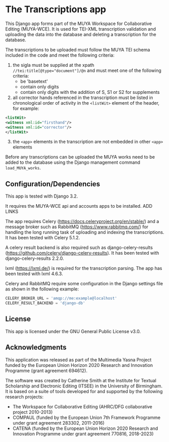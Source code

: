 # The Transcriptions app

This Django app forms part of the MUYA Workspace for Collaborative Editing (MUYA-WCE). It is used for TEI-XML
transcription validation and uploading the data into the database and deleting a transcription for the database.

The transcriptions to be uploaded must follow the MUYA TEI schema included in the code and meet the following criteria:

1.  the sigla must be supplied at the xpath ```//tei:title[@type="document"]/@n``` and must meet one of the following criteria:
    - be 'basetext'
    - contain only digits
    - contain only digits with the addition of S, S1 or S2 for supplements
2.  all corrector hands referenced in the transcription must be listed in chronological order of activity in the ```<listWit>``` element of the header, for example:
```xml
<listWit>
<witness xml:id="firsthand"/>
<witness xml:id="corrector"/>
</listWit>
```
3.  the ```<app>``` elements in the transcription are not embedded in other ```<app>``` elements

Before any transcriptions can be uploaded the MUYA works need to be added to the database using the Django management
command ```load_MUYA_works```.

## Configuration/Dependencies

This app is tested with Django 3.2.

It requires the MUYA-WCE api and accounts apps to be installed. ADD LINKS

The app requires Celery (https://docs.celeryproject.org/en/stable/) and a message broker such as RabbitMQ
(https://www.rabbitmq.com/) for handling the long running task of uploading and indexing the transcriptions. It has
been tested with Celery 5.1.2.

A celery result backend is also required such as django-celery-results
(https://github.com/celery/django-celery-results). It has been tested with django-celery-results 2.2.0.

lxml (https://lxml.de/) is required for the transcription parsing. The app has been tested with lxml
4.6.3.

Celery and RabbitMQ require some configuration in the Django settings file as shown in the following example:

```python
CELERY_BROKER_URL = 'amqp://me:example@localhost'
CELERY_RESULT_BACKEND = 'django-db'
```

## License

This app is licensed under the GNU General Public License v3.0.

## Acknowledgments

This application was released as part of the Multimedia Yasna Project funded by the European Union Horizon 2020
Research and Innovation Programme (grant agreement 694612).

The software was created by Catherine Smith at the Institute for Textual Scholarship and Electronic Editing (ITSEE) in
the University of Birmingham. It is based on a suite of tools developed for and supported by the following research
projects:

- The Workspace for Collaborative Editing (AHRC/DFG collaborative project 2010-2013)
- COMPAUL (funded by the European Union 7th Framework Programme under grant agreement 283302, 2011-2016)
- CATENA (funded by the European Union Horizon 2020 Research and Innovation Programme under grant agreement 770816, 2018-2023)
